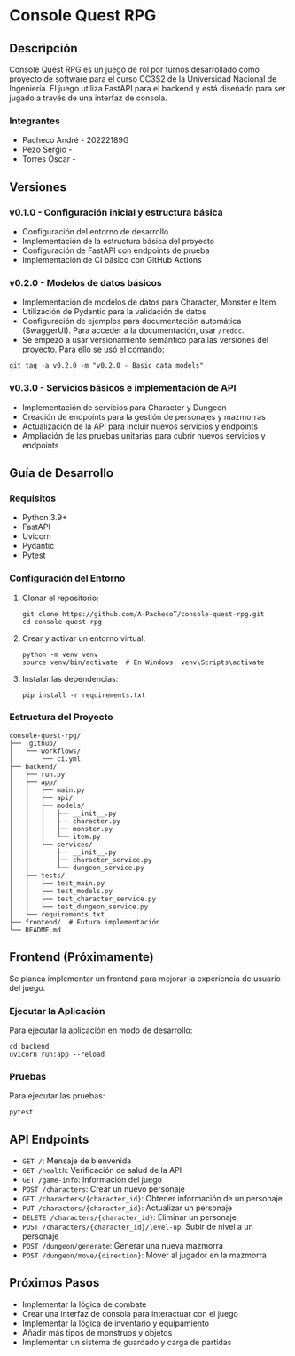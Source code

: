 # Console Quest RPG

## Descripción
Console Quest RPG es un juego de rol por turnos desarrollado como proyecto de software para el curso CC3S2 de la Universidad Nacional de Ingeniería. El juego utiliza FastAPI para el backend y está diseñado para ser jugado a través de una interfaz de consola.

### Integrantes
- Pacheco André - 20222189G
- Pezo Sergio - 
- Torres Oscar - 

## Versiones

### v0.1.0 - Configuración inicial y estructura básica
- Configuración del entorno de desarrollo
- Implementación de la estructura básica del proyecto
- Configuración de FastAPI con endpoints de prueba
- Implementación de CI básico con GitHub Actions

### v0.2.0 - Modelos de datos básicos
- Implementación de modelos de datos para Character, Monster e Item
- Utilización de Pydantic para la validación de datos
- Configuración de ejemplos para documentación automática (SwaggerUI). Para acceder a la documentación, usar `/redoc`.
- Se empezó a usar versionamiento semántico para las versiones del proyecto. Para ello se usó el comando:
```
git tag -a v0.2.0 -m "v0.2.0 - Basic data models"
```

### v0.3.0 - Servicios básicos e implementación de API
- Implementación de servicios para Character y Dungeon
- Creación de endpoints para la gestión de personajes y mazmorras
- Actualización de la API para incluir nuevos servicios y endpoints
- Ampliación de las pruebas unitarias para cubrir nuevos servicios y endpoints

## Guía de Desarrollo

### Requisitos
- Python 3.9+
- FastAPI
- Uvicorn
- Pydantic
- Pytest

### Configuración del Entorno
1. Clonar el repositorio:
   ```
   git clone https://github.com/A-PachecoT/console-quest-rpg.git
   cd console-quest-rpg
   ```

2. Crear y activar un entorno virtual:
   ```
   python -m venv venv
   source venv/bin/activate  # En Windows: venv\Scripts\activate
   ```

3. Instalar las dependencias:
   ```
   pip install -r requirements.txt
   ```

### Estructura del Proyecto
```
console-quest-rpg/
├── .github/
│   └── workflows/
│       └── ci.yml
├── backend/
│   ├── run.py
│   ├── app/
│   │   ├── main.py
│   │   ├── api/
│   │   ├── models/
│   │   │   ├── __init__.py
│   │   │   ├── character.py
│   │   │   ├── monster.py
│   │   │   └── item.py
│   │   └── services/
│   │       ├── __init__.py
│   │       ├── character_service.py
│   │       └── dungeon_service.py
│   ├── tests/
│   │   ├── test_main.py
│   │   ├── test_models.py
│   │   ├── test_character_service.py
│   │   └── test_dungeon_service.py
│   └── requirements.txt
├── frontend/  # Futura implementación
└── README.md
```

## Frontend (Próximamente)

Se planea implementar un frontend para mejorar la experiencia de usuario del juego.

### Ejecutar la Aplicación
Para ejecutar la aplicación en modo de desarrollo:

```
cd backend
uvicorn run:app --reload
```

### Pruebas
Para ejecutar las pruebas:

```
pytest
```
## API Endpoints

- `GET /`: Mensaje de bienvenida
- `GET /health`: Verificación de salud de la API
- `GET /game-info`: Información del juego
- `POST /characters`: Crear un nuevo personaje
- `GET /characters/{character_id}`: Obtener información de un personaje
- `PUT /characters/{character_id}`: Actualizar un personaje
- `DELETE /characters/{character_id}`: Eliminar un personaje
- `POST /characters/{character_id}/level-up`: Subir de nivel a un personaje
- `POST /dungeon/generate`: Generar una nueva mazmorra
- `POST /dungeon/move/{direction}`: Mover al jugador en la mazmorra

## Próximos Pasos
- Implementar la lógica de combate
- Crear una interfaz de consola para interactuar con el juego
- Implementar la lógica de inventario y equipamiento
- Añadir más tipos de monstruos y objetos
- Implementar un sistema de guardado y carga de partidas
